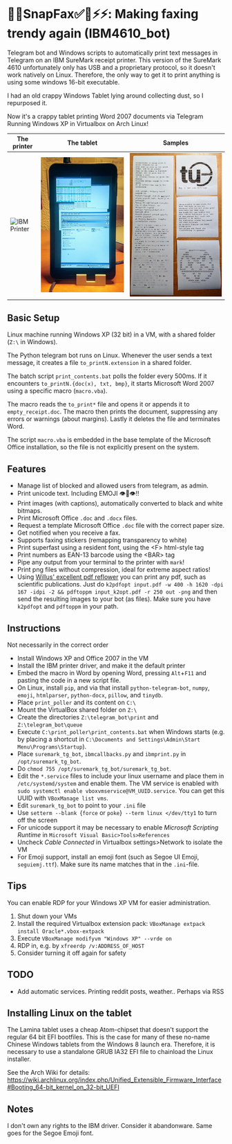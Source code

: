 # 💯🔥SnapFax✅💯⚡️⚡️: Making faxing trendy again (IBM4610_bot)

Telegram bot and Windows scripts to automatically print text messages in Telegram on an IBM SureMark receipt printer.
This version of the SureMark 4610 unfortunately only has USB and a proprietary protocol, so it doesn't work natively on Linux. Therefore, the only way to get it to print anything is using some windows 16-bit executable.

I had an old crappy Windows Tablet lying around collecting dust, so I repurposed it.

Now it's a crappy tablet printing Word 2007 documents via Telegram Running Windows XP in Virtualbox on Arch Linux!


| The printer | The tablet | Samples |
|------------|-------------|-------------|
| ![IBM Printer](readme_images/SureMark.png) | ![Lamina Tablet](readme_images/Lamina.jpg) | ![Print Samples](readme_images/prints.jpg) |

## Basic Setup

Linux machine running Windows XP (32 bit) in a VM, with a shared folder (`Z:\` in Windows).

The Python telegram bot runs on Linux.
Whenever the user sends a text message, it creates a file `to_printN.extension` in a shared folder.

The batch script `print_contents.bat` polls the folder every 500ms.
If it encounters `to_printN.{doc(x), txt, bmp}`, it starts Microsoft Word 2007 using a specific macro (`macro.vba`).

The macro reads the `to_print*` file and opens it or appends it to `empty_receipt.doc`.
The macro then prints the document, suppressing any errors or warnings (about margins).
Lastly it deletes the file and terminates Word.

The script `macro.vba` is embedded in the base template of the Microsoft Office installation, so the file is not explicitly present on the system.

## Features
* Manage list of blocked and allowed users from telegram, as admin.
* Print unicode text. Including EMOJI 👁👅👁!!
* Print images (with captions), automatically converted to black and white bitmaps.
* Print Microsoft Office `.doc` and `.docx` files.
* Request a template Microsoft Office `.doc` file with the correct paper size.
* Get notified when you receive a fax.
* Supports faxing stickers (remapping transparency to white)
* Print superfast using a resident font, using the \<F\> html-style tag
* Print numbers as EAN-13 barcode using the \<BAR\> tag
* Pipe any output from your terminal to the printer with `mark`!
* Print png files without compression, ideal for extreme aspect ratios!
* Using [Willus' excellent pdf reflower](https://www.willus.com/k2pdfopt/) you can print any pdf, such as scientific publications. Just do `k2pdfopt input.pdf -w 400 -h 1620 -dpi 167 -idpi -2 && pdftoppm input_k2opt.pdf -r 250 out -png` and then send the resulting images to your bot (as files). Make sure you have `k2pdfopt` and `pdftoppm` in your path.

## Instructions
Not necessarily in the correct order
* Install Windows XP and Office 2007 in the VM
* Install the IBM printer driver, and make it the default printer
* Embed the macro in Word by opening Word, pressing `Alt`+`F11` and pasting the code in a new script file.
* On Linux, install `pip`, and via that install `python-telegram-bot`, `numpy`, `emoji`, `htmlparser`, `python-docx`, `pillow`, and `tinydb`.
* Place `print_poller` and its content on `C:\`
* Mount the VirtualBox shared folder on `Z:\`
* Create the directories `Z:\telegram_bot\print` and `Z:\telegram_bot\queue`
* Execute `C:\print_poller\print_contents.bat` when Windows starts (e.g. by placing a shortcut in `C:\Documents and Settings\Admin\Start Menu\Programs\Startup`).
* Place `suremark_tg_bot`, `ibmcallbacks.py` and `ibmprint.py` in `/opt/suremark_tg_bot`.
* Do `chmod 755 /opt/suremark_tg_bot/suremark_tg_bot`.
* Edit the `*.service` files to include your linux username and place them in `/etc/systemd/system` and enable them. The VM service is enabled with `sudo systemctl enable vboxvmservice@VM_UUID.service`. You can get this UUID with `VBoxManage list vms`.
* Edit `suremark_tg_bot` to point to your `.ini` file
* Use `setterm --blank `{`force` or `poke`}` --term linux </dev/tty1` to turn off the screen
* For unicode support it may be necessary to enable *Microsoft Scripting Runtime* in `Microsoft Visual Basic>Tools>References`
* Uncheck *Cable Connected* in Virtualbox settings>Network to isolate the VM
* For Emoji support, install an emoji font (such as Segoe UI Emoji, `seguiemj.ttf`). Make sure its name matches that in the `.ini`-file.

## Tips
You can enable RDP for your Windows XP VM for easier administration.
1. Shut down your VMs
2. Install the required Virtualbox extension pack: `VBoxManage extpack install Oracle*.vbox-extpack`
3. Execute `VBoxManage modifyvm "Windows XP" --vrde on`
4. RDP in, e.g. by `xfreerdp /v:ADDRESS_OF_HOST`
5. Consider turning it off again for safety

## TODO
* Add automatic services. Printing reddit posts, weather.. Perhaps via RSS

## Installing Linux on the tablet
The Lamina tablet uses a cheap Atom-chipset that doesn't support the regular 64 bit EFI bootfiles.
This is the case for many of these no-name Chinese Windows tablets from the Windows 8 launch era.
Therefore, it is necessary to use a standalone GRUB IA32 EFI file to chainload the Linux installer.

See the Arch Wiki for details: https://wiki.archlinux.org/index.php/Unified_Extensible_Firmware_Interface#Booting_64-bit_kernel_on_32-bit_UEFI


## Notes
I don't own any rights to the IBM driver. Consider it abandonware.
Same goes for the Segoe Emoji font.


